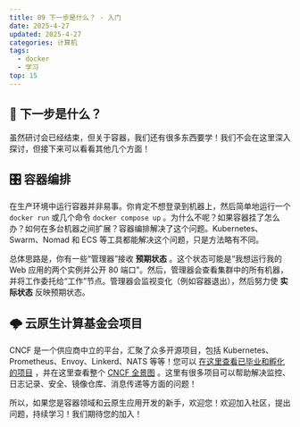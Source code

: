```yaml
---
title: 09 下一步是什么？ - 入门
date: 2025-4-27
updated: 2025-4-27
categories: 计算机
tags:
  - docker
  - 学习
top: 15
---
```


## 🚀 下一步是什么？

虽然研讨会已经结束，但关于容器，我们还有很多东西要学！我们不会在这里深入探讨，但接下来可以看看其他几个方面！

## 🎛️ 容器编排

在生产环境中运行容器并非易事。你肯定不想登录到机器上，然后简单地运行一个 `docker run` 或几个命令 `docker compose up` 。为什么不呢？如果容器挂了怎么办？如何在多台机器之间扩展？容器编排解决了这个问题。Kubernetes、Swarm、Nomad 和 ECS 等工具都能解决这个问题，只是方法略有不同。

总体思路是，你有一些“管理器”接收 **预期状态** 。这个状态可能是“我想运行我的 Web 应用的两个实例并公开 80 端口”。然后，管理器会查看集群中的所有机器，并将工作委托给“工作”节点。管理器会监视变化（例如容器退出），然后努力使 **实际状态** 反映预期状态。

## 🌩️ 云原生计算基金会项目

CNCF 是一个供应商中立的平台，汇聚了众多开源项目，包括 Kubernetes、Prometheus、Envoy、Linkerd、NATS 等等！您可以 [在这里查看已毕业和孵化的项目](https://www.cncf.io/projects/) ，并在这里查看整个 [CNCF 全景图](https://landscape.cncf.io/) 。这里有很多项目可以帮助解决监控、日志记录、安全、镜像仓库、消息传递等方面的问题！

所以，如果您是容器领域和云原生应用开发的新手，欢迎您！欢迎加入社区，提出问题，持续学习！我们期待您的加入！
